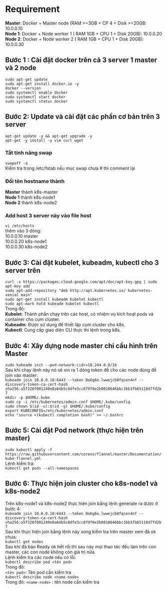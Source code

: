 # Requirement
**Master**: Docker + Master node (RAM >=3GB + CP 4 + Disk >=20GB: 10.0.0.10  
**Node 1**: Docker + Node worker 1 ( RAM 1GB + CPU 1 + Disk 20GB): 10.0.0.20  
**Node 2**: Docker + Node worker 2 ( RAM 1GB + CPU 1 + Disk 20GB): 10.0.0.30  
## Bước 1 : Cài đặt docker trên cả 3 server 1 master và 2 node
`sudo apt-get update`  
`sudo apt-get install docker.io -y`  
`docker --version`  
`sudo systemctl enable docker`  
`sudo systemctl start docker`  
`sudo systemctl status docker`  
## Bước 2: Update và cài đặt các phần cơ bản trên 3 server
`apt-get update -y && apt-get upgrade -y`  
`apt-get -y install -y vim curl wget`  
### Tắt tính năng swap
`swapoff -a`  
Kiểm tra trong /etc/fstab nếu mục swap chưa # thì comment lại  
### Đổi tên hostname thành  
**Master** thành k8s-master  
**Node 1** thành k8s-node1  
**Node 2** thành k8s-node2  
### Add host 3 server này vào file host
`vi /etc/hosts`  
thêm vào 3 dòng:  
10.0.0.10 master  
10.0.0.20 k8s-node1  
10.0.0.30 k8s-node2  
## Bước 3: Cài đặt kubelet, kubeadm, kubectl cho 3 server trên
`curl -s https://packages.cloud.google.com/apt/doc/apt-key.gpg | sudo apt-key add`  
`sudo apt-add-repository "deb http://apt.kubernetes.io/ kubernetes-xenial main"`  
`sudo apt-get install kubeadm kubelet kubectl`  
`sudo apt-mark hold kubeadm kubelet kubectl`  
Trong đó:  
**Kubelet**: Thành phần chạy trên các host, có nhiệm vụ kích hoạt pods và container cho cụm cluster.  
**Kubeadm**: Được sử dụng để thiết lập cụm cluster cho k8s.  
**Kubectl**: Cung cấp giao diện CLI thực thi lệnh trong k8s.  
## Bước 4: Xây dựng node master chỉ cấu hình trên Master
`sudo kubeadm init --pod-network-cidr=10.244.0.0/16`  
Sau khi chạy lệnh này nó sẽ xin ra 1 dòng token đễ cho các node dùng đễ join vào master:  
`kubeadm join 10.0.0.10:6443 --token 8o6g6e.lwwejcb0fqcen4nf --discovery-token-ca-cert-hash sha256:a5f326f001249e8a64b5c8dfe3cc879f6e2b8010646bbc1bb3fb65118d7fd2b7`  
`mkdir -p $HOME/.kube`  
`sudo cp -i /etc/kubernetes/admin.conf $HOME/.kube/config`  
`sudo chown $(id -u):$(id -g) $HOME/.kube/config`  
`export KUBECONFIG=/etc/kubernetes/admin.conf`  
`echo "source <(kubectl completion bash)" >> ~/.bashrc`  
## Bước 5: Cài đặt Pod network (thực hiện trên master)
`sudo kubectl apply -f https://raw.githubusercontent.com/coreos/flannel/master/Documentation/kube-flannel.yml`  
Lệnh kiểm tra:  
`kubectl get pods --all-namespaces`  
## Bước 6: Thực hiện join cluster cho k8s-node1 và k8s-node2
Trên k8s-node1 và k8s-node2 thực hiện join bằng lệnh generate ra được ở bước 4:  
`kubeadm join 10.0.0.10:6443 --token 8o6g6e.lwwejcb0fqcen4nf --discovery-token-ca-cert-hash sha256:a5f326f001249e8a64b5c8dfe3cc879f6e2b8010646bbc1bb3fb65118d7fd2b7`    
Sau khi thực hiện join bằng lệnh này xong kiểm tra trên master xem đã ok chưa:  
`kubectl get nodes`  
Sau khi đã báo Ready ok hết rồi thì sau này mọi thao tác đều làm trên con master, các con node không còn giá trị nữa.  
Lệnh kiểm tra các node nếu có lỗi:  
`kubectl describe pod <tên pod>`  
Trong đó:  
`<tên pod>`: Tên pod cần kiểm tra  
`kubectl describe node <name-node>`  
Trong đó: 
`<name-node>` : tên node cần kiểm tra








